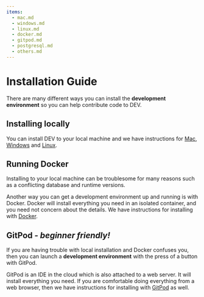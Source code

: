 ```yaml
---
items:
  - mac.md
  - windows.md
  - linux.md
  - docker.md
  - gitpod.md
  - postgresql.md
  - others.md
---
```


# Installation Guide

There are many different ways you can install the **development environment** so
you can help contribute code to DEV.

## Installing locally

You can install DEV to your local machine and we have instructions for
[Mac](/installation/mac), [Windows](/installation/windows) and
[Linux](/installation/linux).

## Running Docker

Installing to your local machine can be troublesome for many reasons such as a
conflicting database and runtime versions.

Another way you can get a development environment up and running is with Docker.
Docker will install everything you need in an isolated container, and you need
not concern about the details. We have instructions for installing with
[Docker](/installation/docker).

## GitPod _- beginner friendly!_

If you are having trouble with local installation and Docker confuses you, then
you can launch a **development environment** with the press of a button with
GitPod.

GitPod is an IDE in the cloud which is also attached to a web server. It will
install everything you need. If you are comfortable doing everything from a web
browser, then we have instructions for installing with
[GitPod](/installation/gitpod) as well.
